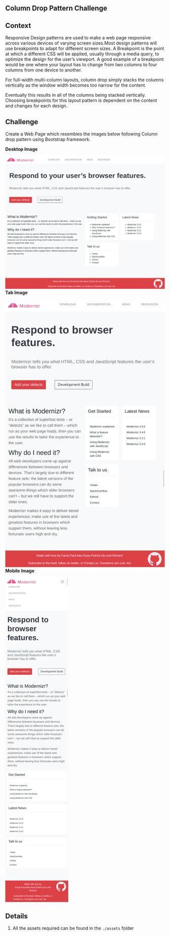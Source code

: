 ## Column Drop Pattern Challenge

## Context

Responsive Design patterns are used to make a web page responsive across various devices of varying screen sizes.Most design patterns will use breakpoints to adapt for different screen sizes. A Breakpoint is the point at which a different CSS will be applied, usually through a media query, to optimize the design for the user’s viewport. A good example of a breakpoint would be one where your layout has to change from two columns to four columns from one device to another.

For full-width multi-column layouts, column drop simply stacks the columns vertically as the window width becomes too narrow for the content.

Eventually this results in all of the columns being stacked vertically. Choosing breakpoints for this layout pattern is dependent on the content and changes for each design.

## Challenge

Create a Web Page which resembles the images below following Column drop pattern using Bootstrap framework.

**Desktop Image**

![](./Desktop-Image.png)
**Tab Image**

![](./Tab-Image.png)
**Mobile Image**

![](./Mobile-Image.png)


## Details
1. All the assets required can be found in the `./assets` folder